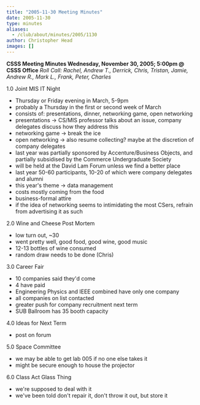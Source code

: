 ```yaml
---
title: "2005-11-30 Meeting Minutes"
date: 2005-11-30
type: minutes
aliases:
  - /club/about/minutes/2005/1130
author: Christopher Head
images: []
---
```


**CSSS Meeting Minutes
Wednesday, November 30, 2005; 5:00pm @ CSSS Office**
_Roll Call: Rachel, Andrew T., Derrick, Chris, Tristan, Jamie, Andrew R., Mark L., Frank, Peter, Charles_

1.0 Joint MIS IT Night

*   Thursday or Friday evening in March, 5-9pm
*   probably a Thursday in the first or second week of March
*   consists of: presentations, dinner, networking game, open networking
*   presentations -> CS/MIS professor talks about an issue, company delegates discuss how they address this
*   networking game -> break the ice
*   open networking -> also resume collecting? maybe at the discretion of company delegates
*   last year was partially sponsored by Accenture/Business Objects, and partially subsidised by the Commerce Undergraduate Society
*   will be held at the David Lam Forum unless we find a better place
*   last year 50-60 participants, 10-20 of which were company delegates and alumni
*   this year's theme -> data management
*   costs mostly coming from the food
*   business-formal attire
*   if the idea of networking seems to intimidating the most CSers, refrain from advertising it as such

2.0 Wine and Cheese Post Mortem

*   low turn out, ~30
*   went pretty well, good food, good wine, good music
*   12-13 bottles of wine consumed
*   random draw needs to be done (Chris)

3.0 Career Fair

*   10 companies said they'd come
*   4 have paid
*   Engineering Physics and IEEE combined have only one company
*   all companies on list contacted
*   greater push for company recruitment next term
*   SUB Ballroom has 35 booth capacity

4.0 Ideas for Next Term

*   post on forum

5.0 Space Committee

*   we may be able to get lab 005 if no one else takes it
*   might be secure enough to house the projector

6.0 Class Act Glass Thing

*   we're supposed to deal with it
*   we've been told don't repair it, don't throw it out, but store it
